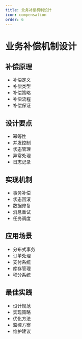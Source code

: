 ```yaml
---
title: 业务补偿机制设计
icon: compensation
order: 6
---
```


# 业务补偿机制设计

## 补偿原理
- 补偿定义
- 补偿类型
- 补偿策略
- 补偿流程
- 补偿保证

## 设计要点
- 幂等性
- 并发控制
- 状态管理
- 异常处理
- 日志记录

## 实现机制
- 事务补偿
- 状态回滚
- 数据修复
- 消息重试
- 任务调度

## 应用场景
- 分布式事务
- 订单处理
- 支付系统
- 库存管理
- 积分系统

## 最佳实践
- 设计规范
- 实现策略
- 优化方法
- 监控方案
- 维护建议
